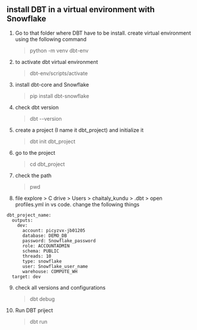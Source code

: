 ## install DBT in a virtual environment with Snowflake

1. Go to that folder where DBT have to be install. create virtual environment using the following command
   > python -m venv dbt-env
2. to activate dbt virtual environment
   > dbt-env/scripts/activate
3. install dbt-core and Snowflake
   > pip install dbt-snowflake
4. check dbt version
   > dbt --version
5. create a project (I name it dbt_project) and initialize it
   > dbt init dbt_project
6. go to the project
   > cd dbt_project
7. check the path

   > pwd

8. file explore > C drive > Users > chaitaly_kundu > .dbt > open profiles.yml in vs code. change the following things

```
dbt_project_name:
  outputs:
    dev:
      account: picyzvx-jb01205
      database: DEMO_DB
      password: Snowflake_password
      role: ACCOUNTADMIN
      schema: PUBLIC
      threads: 10
      type: snowflake
      user: Snowflake_user_name
      warehouse: COMPUTE_WH
  target: dev
```

9. check all versions and configurations

    > dbt debug

10. Run DBT priject
    > dbt run
